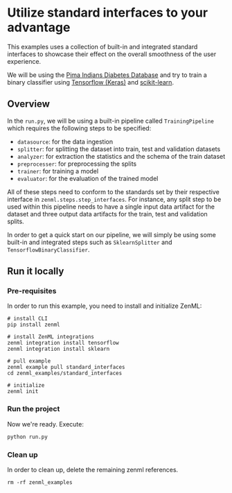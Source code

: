 # Utilize standard interfaces to your advantage

This examples uses a collection of built-in and integrated standard interfaces to showcase their effect
on the overall smoothness of the user experience.

We will be using the [Pima Indians Diabetes Database](https://www.kaggle.com/uciml/pima-indians-diabetes-database?select=diabetes.csv) 
and try to train a binary classifier using [Tensorflow (Keras)](https://www.tensorflow.org/) and [scikit-learn](https://scikit-learn.org/).

## Overview

In the `run.py`, we will be using a built-in pipeline called `TrainingPipeline` which requires the following steps 
to be specified:

- `datasource`: for the data ingestion 
- `splitter`: for splitting the dataset into train, test and validation datasets
- `analyzer`: for extraction the statistics and the schema of the train dataset
- `preprocesser`: for preprocessing the splits
- `trainer`: for training a model 
- `evaluator`: for the evaluation of the trained model

All of these steps need to conform to the standards set by their respective interface in `zenml.steps.step_interfaces`. 
For instance, any split step to be used within this pipeline needs to have a single input data artifact for the dataset 
and three output data artifacts for the train, test and validation splits. 

In order to get a quick start on our pipeline, we will simply be using some built-in and integrated steps such 
as `SklearnSplitter` and `TensorflowBinaryClassifier`.

## Run it locally

### Pre-requisites
In order to run this example, you need to install and initialize ZenML:

```shell
# install CLI
pip install zenml

# install ZenML integrations
zenml integration install tensorflow
zenml integration install sklearn

# pull example
zenml example pull standard_interfaces
cd zenml_examples/standard_interfaces

# initialize
zenml init
```

### Run the project
Now we're ready. Execute:

```bash
python run.py
```

### Clean up
In order to clean up, delete the remaining zenml references.

```shell
rm -rf zenml_examples
```